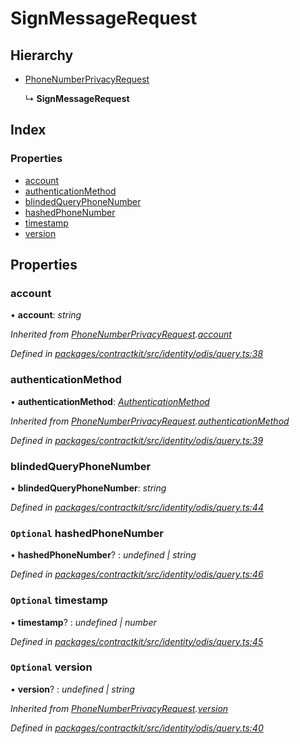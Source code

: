 # SignMessageRequest

## Hierarchy

* [PhoneNumberPrivacyRequest](../interfaces/_identity_odis_query_.phonenumberprivacyrequest.md)

  ↳ **SignMessageRequest**

## Index

### Properties

* [account](../interfaces/_identity_odis_query_.signmessagerequest.md#account)
* [authenticationMethod](../interfaces/_identity_odis_query_.signmessagerequest.md#authenticationmethod)
* [blindedQueryPhoneNumber](../interfaces/_identity_odis_query_.signmessagerequest.md#blindedqueryphonenumber)
* [hashedPhoneNumber](../interfaces/_identity_odis_query_.signmessagerequest.md#optional-hashedphonenumber)
* [timestamp](../interfaces/_identity_odis_query_.signmessagerequest.md#optional-timestamp)
* [version](../interfaces/_identity_odis_query_.signmessagerequest.md#optional-version)

## Properties

### account

• **account**: _string_

_Inherited from_ [_PhoneNumberPrivacyRequest_](../interfaces/_identity_odis_query_.phonenumberprivacyrequest.md)_._[_account_](../interfaces/_identity_odis_query_.phonenumberprivacyrequest.md#account)

_Defined in_ [_packages/contractkit/src/identity/odis/query.ts:38_](https://github.com/celo-org/celo-monorepo/blob/master/packages/contractkit/src/identity/odis/query.ts#L38)

### authenticationMethod

• **authenticationMethod**: [_AuthenticationMethod_](../enums/_identity_odis_query_.authenticationmethod.md)

_Inherited from_ [_PhoneNumberPrivacyRequest_](../interfaces/_identity_odis_query_.phonenumberprivacyrequest.md)_._[_authenticationMethod_](../interfaces/_identity_odis_query_.phonenumberprivacyrequest.md#authenticationmethod)

_Defined in_ [_packages/contractkit/src/identity/odis/query.ts:39_](https://github.com/celo-org/celo-monorepo/blob/master/packages/contractkit/src/identity/odis/query.ts#L39)

### blindedQueryPhoneNumber

• **blindedQueryPhoneNumber**: _string_

_Defined in_ [_packages/contractkit/src/identity/odis/query.ts:44_](https://github.com/celo-org/celo-monorepo/blob/master/packages/contractkit/src/identity/odis/query.ts#L44)

### `Optional` hashedPhoneNumber

• **hashedPhoneNumber**? : _undefined \| string_

_Defined in_ [_packages/contractkit/src/identity/odis/query.ts:46_](https://github.com/celo-org/celo-monorepo/blob/master/packages/contractkit/src/identity/odis/query.ts#L46)

### `Optional` timestamp

• **timestamp**? : _undefined \| number_

_Defined in_ [_packages/contractkit/src/identity/odis/query.ts:45_](https://github.com/celo-org/celo-monorepo/blob/master/packages/contractkit/src/identity/odis/query.ts#L45)

### `Optional` version

• **version**? : _undefined \| string_

_Inherited from_ [_PhoneNumberPrivacyRequest_](../interfaces/_identity_odis_query_.phonenumberprivacyrequest.md)_._[_version_](../interfaces/_identity_odis_query_.phonenumberprivacyrequest.md#optional-version)

_Defined in_ [_packages/contractkit/src/identity/odis/query.ts:40_](https://github.com/celo-org/celo-monorepo/blob/master/packages/contractkit/src/identity/odis/query.ts#L40)

